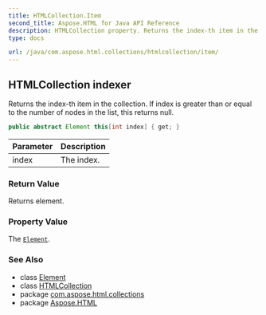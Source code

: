 ```yaml
---
title: HTMLCollection.Item
second_title: Aspose.HTML for Java API Reference
description: HTMLCollection property. Returns the index-th item in the collection. If index is greater than or equal to the number of nodes in the list this returns null
type: docs

url: /java/com.aspose.html.collections/htmlcollection/item/
---
```

## HTMLCollection indexer

Returns the index-th item in the collection. If index is greater than or equal to the number of nodes in the list, this returns null.

```java
public abstract Element this[int index] { get; }
```

| Parameter | Description |
| --- | --- |
| index | The index. |

### Return Value

Returns element.

### Property Value

The [`Element`](../../../com.aspose.html.dom/element/).

### See Also

* class [Element](../../../com.aspose.html.dom/element/)
* class [HTMLCollection](../)
* package [com.aspose.html.collections](../../../com.aspose.html.collections/)
* package [Aspose.HTML](../../../)
